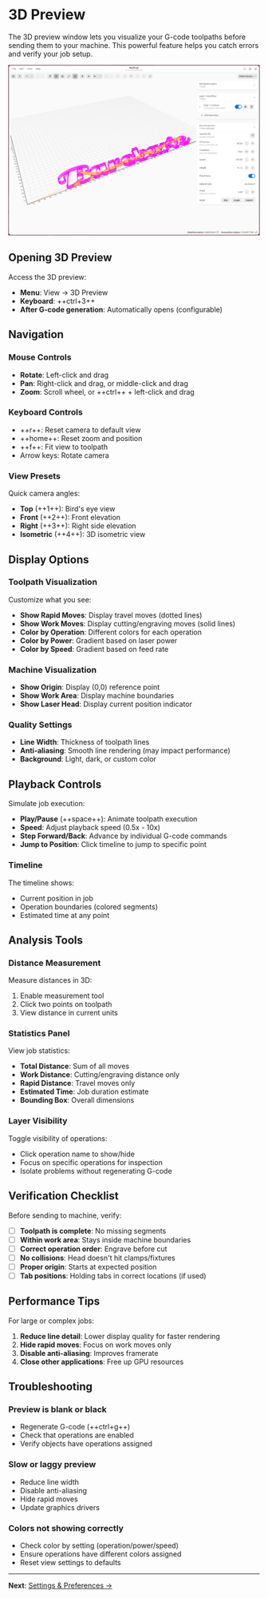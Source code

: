 # 3D Preview

The 3D preview window lets you visualize your G-code toolpaths before sending them to your machine. This powerful feature helps you catch errors and verify your job setup.

![3D Preview](../images/3d-preview.png)

## Opening 3D Preview

Access the 3D preview:

- **Menu**: View → 3D Preview
- **Keyboard**: ++ctrl+3++
- **After G-code generation**: Automatically opens (configurable)

## Navigation

### Mouse Controls

- **Rotate**: Left-click and drag
- **Pan**: Right-click and drag, or middle-click and drag
- **Zoom**: Scroll wheel, or ++ctrl++ + left-click and drag

### Keyboard Controls

- ++r++: Reset camera to default view
- ++home++: Reset zoom and position
- ++f++: Fit view to toolpath
- Arrow keys: Rotate camera

### View Presets

Quick camera angles:

- **Top** (++1++): Bird's eye view
- **Front** (++2++): Front elevation
- **Right** (++3++): Right side elevation
- **Isometric** (++4++): 3D isometric view

## Display Options

### Toolpath Visualization

Customize what you see:

- **Show Rapid Moves**: Display travel moves (dotted lines)
- **Show Work Moves**: Display cutting/engraving moves (solid lines)
- **Color by Operation**: Different colors for each operation
- **Color by Power**: Gradient based on laser power
- **Color by Speed**: Gradient based on feed rate

### Machine Visualization

- **Show Origin**: Display (0,0) reference point
- **Show Work Area**: Display machine boundaries
- **Show Laser Head**: Display current position indicator

### Quality Settings

- **Line Width**: Thickness of toolpath lines
- **Anti-aliasing**: Smooth line rendering (may impact performance)
- **Background**: Light, dark, or custom color

## Playback Controls

Simulate job execution:

- **Play/Pause** (++space++): Animate toolpath execution
- **Speed**: Adjust playback speed (0.5x - 10x)
- **Step Forward/Back**: Advance by individual G-code commands
- **Jump to Position**: Click timeline to jump to specific point

### Timeline

The timeline shows:

- Current position in job
- Operation boundaries (colored segments)
- Estimated time at any point

## Analysis Tools

### Distance Measurement

Measure distances in 3D:

1. Enable measurement tool
2. Click two points on toolpath
3. View distance in current units

### Statistics Panel

View job statistics:

- **Total Distance**: Sum of all moves
- **Work Distance**: Cutting/engraving distance only
- **Rapid Distance**: Travel moves only
- **Estimated Time**: Job duration estimate
- **Bounding Box**: Overall dimensions

### Layer Visibility

Toggle visibility of operations:

- Click operation name to show/hide
- Focus on specific operations for inspection
- Isolate problems without regenerating G-code

## Verification Checklist

Before sending to machine, verify:

- [ ] **Toolpath is complete**: No missing segments
- [ ] **Within work area**: Stays inside machine boundaries
- [ ] **Correct operation order**: Engrave before cut
- [ ] **No collisions**: Head doesn't hit clamps/fixtures
- [ ] **Proper origin**: Starts at expected position
- [ ] **Tab positions**: Holding tabs in correct locations (if used)

## Performance Tips

For large or complex jobs:

1. **Reduce line detail**: Lower display quality for faster rendering
2. **Hide rapid moves**: Focus on work moves only
3. **Disable anti-aliasing**: Improves framerate
4. **Close other applications**: Free up GPU resources

## Troubleshooting

### Preview is blank or black

- Regenerate G-code (++ctrl+g++)
- Check that operations are enabled
- Verify objects have operations assigned

### Slow or laggy preview

- Reduce line width
- Disable anti-aliasing
- Hide rapid moves
- Update graphics drivers

### Colors not showing correctly

- Check color by setting (operation/power/speed)
- Ensure operations have different colors assigned
- Reset view settings to defaults

---

**Next**: [Settings & Preferences →](settings.md)
